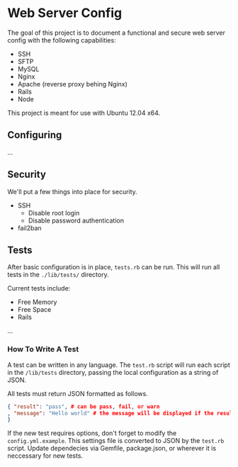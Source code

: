 Web Server Config 
=================

The goal of this project is to document a functional and secure web server config
with the following capabilities:

+ SSH
+ SFTP
+ MySQL
+ Nginx
+ Apache (reverse proxy behing Nginx)
+ Rails
+ Node

This project is meant for use with Ubuntu 12.04 x64.

Configuring
-----------

...

Security
--------

We'll put a few things into place for security.

+ SSH
  + Disable root login
  + Disable password authentication
+ fail2ban

Tests
-----

After basic configuration is in place, `tests.rb` can be run. This will run all
tests in the `./lib/tests/` directory.

Current tests include:

+ Free Memory
+ Free Space
+ Rails

...

### How To Write A Test

A test can be written in any language. The `test.rb` script will run each script in the
`/lib/tests` directory, passing the local configuration as a string of JSON.

All tests must return JSON formatted as follows.

```JSON
{ "result": "pass", # can be pass, fail, or warn
, "message": "Hello world" # the message will be displayed if the result is not a pass
}
```

If the new test requires options, don't forget to modify the `config.yml.example`. This
settings file is converted to JSON by the `test.rb` script. Update dependecies via Gemfile,
package.json, or wherever it is neccessary for new tests.
